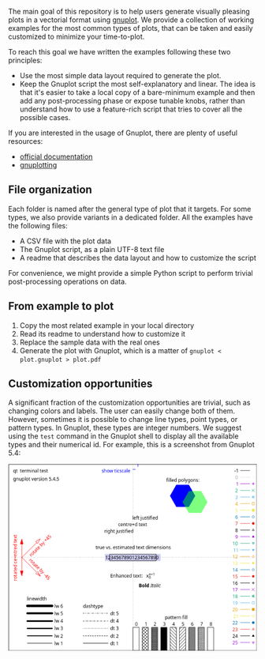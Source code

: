 The main goal of this repository is to help users generate visually pleasing plots in a vectorial format using [gnuplot](http://www.gnuplot.info/).
We provide a collection of working examples for the most common types of plots, that can be taken and easily customized to minimize your time-to-plot.

To reach this goal we have written the examples following these two principles:
- Use the most simple data layout required to generate the plot.
- Keep the Gnuplot script the most self-explanatory and linear.
The idea is that it's easier to take a local copy of a bare-minimum example and then add any post-processing phase or expose tunable knobs, rather than understand how to use a feature-rich script that tries to cover all the possible cases.

If you are interested in the usage of Gnuplot, there are plenty of useful resources:

- [official documentation](http://www.gnuplot.info/documentation.html)
- [gnuplotting](http://www.gnuplotting.org/)

## File organization

Each folder is named after the general type of plot that it targets.
For some types, we also provide variants in a dedicated folder.
All the examples have the following files:
 - A CSV file with the plot data
 - The Gnuplot script, as a plain UTF-8 text file
 - A readme that describes the data layout and how to customize the script

For convenience, we might provide a simple Python script to perform trivial post-processing operations on data.

## From example to plot

1. Copy the most related example in your local directory
2. Read its readme to understand how to customize it
3. Replace the sample data with the real ones
4. Generate the plot with Gnuplot, which is a matter of `gnuplot < plot.gnuplot > plot.pdf`

## Customization opportunities

A significant fraction of the customization opportunities are trivial, such as changing colors and labels.
The user can easily change both of them.
However, sometimes it is possible to change line types, point types, or pattern types.
In Gnuplot, these types are integer numbers.
We suggest using the `test` command in the Gnuplot shell to display all the available types and their numerical id.
For example, this is a screenshot from Gnuplot 5.4:

![test](test.png)